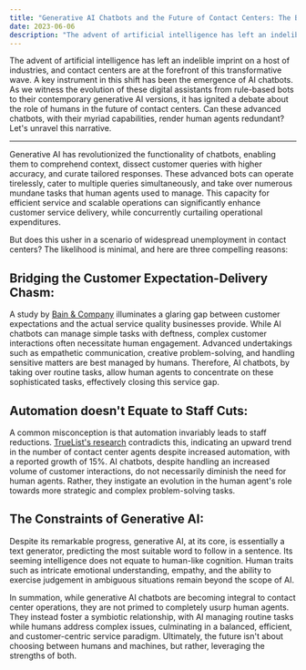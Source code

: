 ```yaml
---
title: "Generative AI Chatbots and the Future of Contact Centers: The Balance Between Human and Machine"
date: 2023-06-06
description: "The advent of artificial intelligence has left an indelible imprint on a host of industries, and contact centers are at the forefront of this transformative wave. A key instrument in this shift has been the emergence of AI chatbots. As we witness the evolution of these digital assistants from rule-based bots to their contemporary generative AI versions, it has ignited a debate about the role of humans in the future of contact centers. Can these advanced chatbots, with their myriad capabilities, render human agents redundant? Let's unravel this narrative." 
---
```


The advent of artificial intelligence has left an indelible imprint on a host of industries, and contact centers are at the forefront of this transformative wave. A key instrument in this shift has been the emergence of AI chatbots. As we witness the evolution of these digital assistants from rule-based bots to their contemporary generative AI versions, it has ignited a debate about the role of humans in the future of contact centers. Can these advanced chatbots, with their myriad capabilities, render human agents redundant? Let's unravel this narrative.

---

Generative AI has revolutionized the functionality of chatbots, enabling them to comprehend context, dissect customer queries with higher accuracy, and curate tailored responses. These advanced bots can operate tirelessly, cater to multiple queries simultaneously, and take over numerous mundane tasks that human agents used to manage. This capacity for efficient service and scalable operations can significantly enhance customer service delivery, while concurrently curtailing operational expenditures.

But does this usher in a scenario of widespread unemployment in contact centers? The likelihood is minimal, and here are three compelling reasons:

## Bridging the Customer Expectation-Delivery Chasm: 
A study by [Bain & Company](https://www.bain.com/contentassets/41326e0918834cd1a0102fdd0810535d/bb_closing_delivery_gap.pdf) illuminates a glaring gap between customer expectations and the actual service quality businesses provide. While AI chatbots can manage simple tasks with deftness, complex customer interactions often necessitate human engagement. Advanced undertakings such as empathetic communication, creative problem-solving, and handling sensitive matters are best managed by humans. Therefore, AI chatbots, by taking over routine tasks, allow human agents to concentrate on these sophisticated tasks, effectively closing this service gap.

## Automation doesn't Equate to Staff Cuts: 
A common misconception is that automation invariably leads to staff reductions. [TrueList's research](https://truelist.co/blog/call-center-statistics/#:~:text=The%20average%20call%20center%20calls,industry%20you're%20working%20in. ) contradicts this, indicating an upward trend in the number of contact center agents despite increased automation, with a reported growth of 15%. AI chatbots, despite handling an increased volume of customer interactions, do not necessarily diminish the need for human agents. Rather, they instigate an evolution in the human agent's role towards more strategic and complex problem-solving tasks.

## The Constraints of Generative AI: 
Despite its remarkable progress, generative AI, at its core, is essentially a text generator, predicting the most suitable word to follow in a sentence. Its seeming intelligence does not equate to human-like cognition. Human traits such as intricate emotional understanding, empathy, and the ability to exercise judgement in ambiguous situations remain beyond the scope of AI.

In summation, while generative AI chatbots are becoming integral to contact center operations, they are not primed to completely usurp human agents. They instead foster a symbiotic relationship, with AI managing routine tasks while humans address complex issues, culminating in a balanced, efficient, and customer-centric service paradigm. Ultimately, the future isn't about choosing between humans and machines, but rather, leveraging the strengths of both.